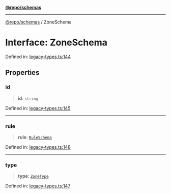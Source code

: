 [**@repo/schemas**](../README.md)

***

[@repo/schemas](../README.md) / ZoneSchema

# Interface: ZoneSchema

Defined in: [legacy-types.ts:144](https://github.com/alexqguo/drinking-board-game-v3/blob/15932662279983c0f0b2a6fa59ef653227975f0d/packages/schemas/src/legacy-types.ts#L144)

## Properties

### id

> **id**: `string`

Defined in: [legacy-types.ts:145](https://github.com/alexqguo/drinking-board-game-v3/blob/15932662279983c0f0b2a6fa59ef653227975f0d/packages/schemas/src/legacy-types.ts#L145)

***

### rule

> **rule**: [`RuleSchema`](../type-aliases/RuleSchema.md)

Defined in: [legacy-types.ts:148](https://github.com/alexqguo/drinking-board-game-v3/blob/15932662279983c0f0b2a6fa59ef653227975f0d/packages/schemas/src/legacy-types.ts#L148)

***

### type

> **type**: [`ZoneType`](../enumerations/ZoneType.md)

Defined in: [legacy-types.ts:147](https://github.com/alexqguo/drinking-board-game-v3/blob/15932662279983c0f0b2a6fa59ef653227975f0d/packages/schemas/src/legacy-types.ts#L147)
